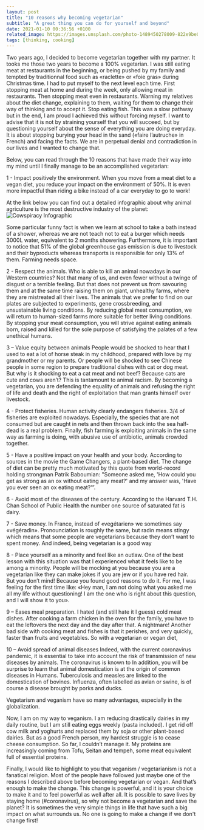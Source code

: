 ```yaml
---
layout: post
title: "10 reasons why becoming vegetarian"
subtitle: "A great thing you can do for yourself and beyond"
date: 2021-01-10 00:36:56 +0100
related_image: https://images.unsplash.com/photo-1489450278009-822e9be04dff?ixlib=rb-1.2.1&ixid=MXwxMjA3fDB8MHxwaG90by1wYWdlfHx8fGVufDB8fHw%3D&auto=format&fit=crop&w=1352&q=80
tags: [thinking, cooking]
---
```


Two years ago, I decided to become vegetarian together with my partner. It tooks me those two years to become a 100% vegetarian. I was still eating meat at restaurants in the beginning, or being pushed by my family and tempted by traditionnal food such as «raclette» or «foie gras» during Christmas time. I had to put myself to the next level each time. First stopping meat at home and during the week, only allowing meat in restaurants. Then stopping meat even in restaurants. Warning my relatives about the diet change, explaining to them, waiting for them to change their way of thinking and to accept it. Stop eating fish.
This was a slow pathway but in the end, I am proud I achieved this without forcing myself. I want to advise that it is not by straining yourself that you will succeed, but by questioning yourself about the sense of everything you are doing everyday. It is about stopping burying your head in the sand («faire l’autruche» in French) and facing the facts. We are in perpetual denial and contradiction in our lives and I wanted to change that.

Below, you can read through the 10 reasons that have made their way into my mind until I finally manage to be an accomplished vegetarian:

1 - Impact positively the environment.
When you move from a meat diet to a vegan diet, you reduce your impact on the environment of 50%. It is even more impactful than riding a bike instead of a car everyday to go to work!

At the link below you can find out a detailed infographic about why animal agriculture is the most destructive industry of the planet:
![Cowspiracy Infographic](https://static1.squarespace.com/static/544dc5a1e4b07e8995e3effa/t/54e4d927e4b0aaf066abfcf0/1424283943008/Cowspiracy-Infographic-Metric.png)

Some particular funny fact is when we learn at school to take a bath instead of a shower, whereas we are not teach not to eat a burger which needs 3000L water, equivalent to 2 months showering. Furthermore, it is important to notice that 51% of the global greenhouse gas emission is due to livestock and their byproducts whereas transports is responsible for only 13% of them. Farming needs space.

2 - Respect the animals.
Who is able to kill an animal nowadays in our Western countries? Not that many of us, and even fewer without a twinge of disgust or a terrible feeling. But that does not prevent us from savouring them and at the same time raising them on giant, unhealthy farms, where they are mistreated all their lives. The animals that we prefer to find on our plates are subjected to experiments, gene crossbreeding, and unsustainable living conditions. By reducing global meat consumption, we will return to human-sized farms more suitable for better living conditions. By stopping your meat consumption, you will strive against eating animals born, raised and killed for the sole purpose of satisfying the palates of a few unethical humans.

3 – Value equity between animals
People would be shocked to hear that I used to eat a lot of horse steak in my childhood, prepared with love by my grandmother or my parents. Or people will be shocked to see Chinese people in some region to prepare traditional dishes with cat or dog meat. But why is it shocking to eat a cat meat and not beef? Because cats are cute and cows aren’t? This is tantamount to animal racism. By becoming a vegetarian, you are defending the equality of animals and refusing the right of life and death and the right of exploitation that man grants himself over livestock.

4 - Protect fisheries.
Human activity clearly endangers fisheries. 3/4 of fisheries are exploited nowadays. Especially, the species that are not consumed but are caught in nets and then thrown back into the sea half-dead is a real problem. Finally, fish farming is exploiting animals in the same way as farming is doing, with abusive use of antibiotic, animals crowded together.

5 - Have a positive impact on your health and your body.
According to sources in the movie the Game Changers, a plant-based diet.
The change of diet can be pretty much motivated by this quote from world-record holding strongman Patrik Baboumian: "Someone asked me, 'How could you get as strong as an ox without eating any meat?' and my answer was, 'Have you ever seen an ox eating meat?'”.

6 - Avoid most of the diseases of the century.
According to the Harvard T.H. Chan School of Public Health the number one source of saturated fat is dairy.

7 - Save money.
In France, instead of «vegétarien» we sometimes say «végéradin». Pronounciation is roughly the same, but radin means stingy which means that some people are vegetarians because they don’t want to spent money. And indeed, being vegetarian is a good way

8 - Place yourself as a minority and feel like an outlaw.
One of the best lesson with this situation was that I experienced what it feels like to be among a minority. People will be mocking at you because you are a vegetarian like they can make jokes if you are jew or if you have red hair. But you don’t mind! Because you found good reasons to do it. For me, I was feeling for the first time like: «Hey man, I am not doing what you asked me all my life without questioning! I am the one who is right about this question, and I will show it to you».

9 – Eases meal preparation.
I hated (and still hate it I guess) cold meat dishes. After cooking a farm chicken in the oven for the family, you have to eat the leftovers the next day and the day after that. A nightmare! Another bad side with cooking meat and fishes is that it perishes, and very quickly, faster than fruits and vegetables. So with a vegetarian or vegan diet,

10 – Avoid spread of animal diseases
Indeed, with the current coronavirus pandemic, it is essential to take into account the risk of transmission of new diseases by animals. The coronavirus is known to In addition, you will be surprise to learn that animal domestication is at the origin of common diseases in Humans. Tuberculosis and measles are linked to the domestication of bovines. Influenza, often labelled as avian or swine, is of course a disease brought by porks and ducks.

Vegetarism and veganism have so many advantages, especially in the globalization.

Now, I am on my way to veganism. I am reducing drastically dairies in my daily routine, but I am still eating eggs weekly (pasta included). I get rid off cow milk and yoghurts and replaced them by soja or other plant-based dairies. But as a good French person, my hardest struggle is to cease cheese consumption. So far, I couldn’t manage it. My proteins are increasingly coming from Tofu, Seitan and tempeh, some meat equivalent full of essential proteins.

Finally, I would like to highlight to you that veganism / vegetarianism is not a fanatical religion. Most of the people have followed just maybe one of the reasons I described above before becoming vegetarian or vegan. And that’s enough to make the change. This change is powerful, and it is your choice to make it and to feel powerful as well after all. It is possible to save lives by staying home (#coronavirus), so why not become a vegetarian and save the planet? It is sometimes the very simple things in life that have such a big impact on what surrounds us. No one is going to make a change if we don't change first!

